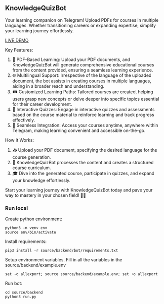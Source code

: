 ## KnowledgeQuizBot
Your learning companion on Telegram! Upload PDFs for courses in multiple languages. 
Whether transitioning careers or expanding expertise, simplify your learning journey effortlessly.

[LIVE DEMO](https://t.me/knowledge_quiz_bot)

Key Features:

1. 📑 PDF-Based Learning: Upload your PDF documents, and KnowledgeQuizBot will generate comprehensive educational courses from the content provided, ensuring a seamless learning experience.
2. 🌐 Multilingual Support: Irrespective of the language of the uploaded document, the bot assists in creating courses in multiple languages, aiding in a broader reach and understanding.
3. 🛤️ Customized Learning Paths: Tailored courses are created, helping users grasp new concepts or delve deeper into specific topics essential for their career development.
4. 🧠 Interactive Quizzes: Engage in interactive quizzes and assessments based on the course material to reinforce learning and track progress effectively.
5. 🤝 Seamless Integration: Access your courses anytime, anywhere within Telegram, making learning convenient and accessible on-the-go.

How It Works:

1. 📥 Upload your PDF document, specifying the desired language for the course generation.
2. 🔄 KnowledgeQuizBot processes the content and creates a structured course curriculum.
3. 🎓 Dive into the generated course, participate in quizzes, and expand your knowledge effortlessly.

Start your learning journey with KnowledgeQuizBot today and pave your way to mastery in your chosen field! 🚀🌟

### Run local

Create python environment: 

    python3 -m venv env
    source env/bin/activate

Install requirements:

    pip3 install -r source/backend/bot/requirements.txt

Setup environment variables. Fill in all the variables in the source/backend/example.env
    
    set -o allexport; source source/backend/example.env; set +o allexport

Run bot:
    
    cd source/backend
    python3 run.py
    
    
